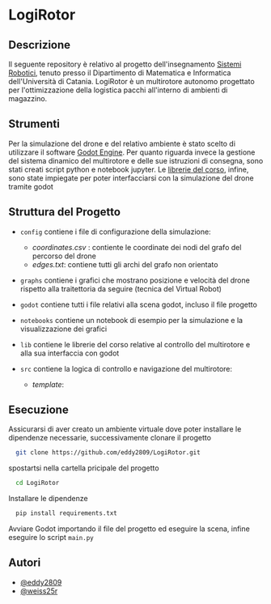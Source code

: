 
# LogiRotor

## Descrizione
Il seguente repository è relativo al progetto dell'insegnamento [Sistemi Robotici](https://www.dmi.unict.it/santoro/index.php?p=21), tenuto presso il Dipartimento di Matematica e Informatica dell'Università di Catania. LogiRotor è un multirotore autonomo progettato per l'ottimizzazione della logistica pacchi all'interno di ambienti di magazzino.

## Strumenti

Per la simulazione del drone e del relativo ambiente è stato scelto di utilizzare il software [Godot Engine](https://godotengine.org/). Per quanto riguarda invece la gestione del sistema dinamico del multirotore e delle sue istruzioni di consegna, sono stati creati script python e notebook jupyter. Le [librerie del corso](https://github.com/corradosantoro/RoboticSystems/tree/main/lib), infine, sono state impiegate per poter interfacciarsi con la simulazione del drone tramite godot 


## Struttura del Progetto

- `config` contiene i file di configurazione della simulazione:
  - *coordinates.csv* : contiente le coordinate dei nodi del grafo del percorso del drone
  - *edges.txt*: contiene tutti gli archi del grafo non orientato
- `graphs` contiene i grafici che mostrano posizione e velocità del drone rispetto alla traitettoria da seguire (tecnica del Virtual Robot)

- `godot` contiene tutti i file relativi alla scena godot, incluso il file progetto

- `notebooks` contiene un notebook di esempio per la simulazione e la visualizzazione dei grafici
- `lib` contiene le librerie del corso relative al controllo del multirotore e alla sua interfaccia con godot
- `src` contiene la logica di controllo e navigazione del multirotore:
  - *template*:
## Esecuzione

Assicurarsi di aver creato un ambiente virtuale dove poter installare le dipendenze necessarie, successivamente clonare il progetto



```bash
  git clone https://github.com/eddy2809/LogiRotor.git
```

spostartsi nella cartella pricipale del progetto 

```bash
  cd LogiRotor
```

Installare le dipendenze

```bash
  pip install requirements.txt
```
Avviare Godot importando il file del progetto ed eseguire la scena, infine eseguire lo script `main.py`




## Autori

- [@eddy2809](https://www.github.com/eddy2809)
- [@weiss25r](https://www.github.com/weiss25r)

